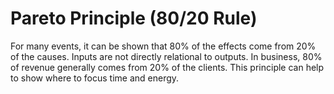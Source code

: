 # Pareto Principle (80/20 Rule)

For many events, it can be shown that 80% of the effects come from 20% of the causes. Inputs are not directly relational to outputs. In business, 80% of revenue generally comes from 20% of the clients. This principle can help to show where to focus time and energy.